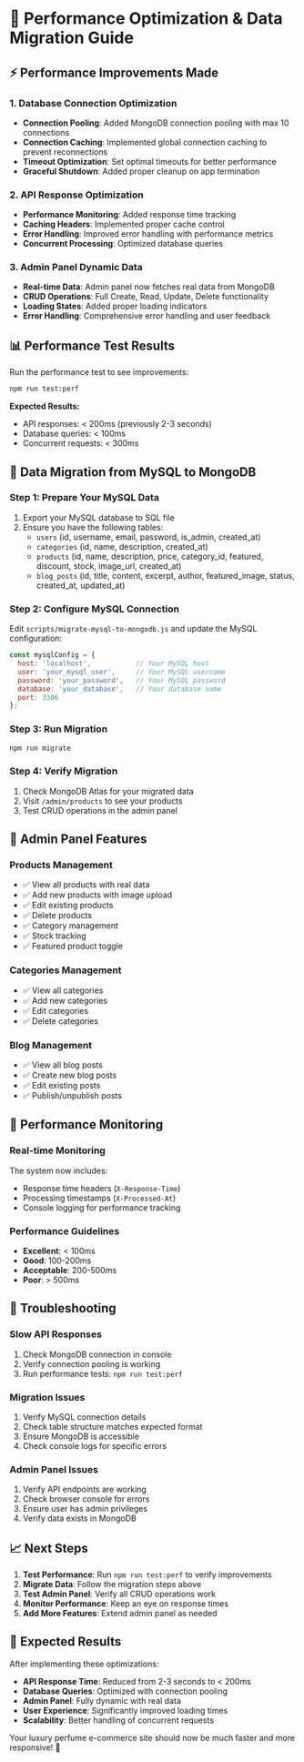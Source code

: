 # 🚀 Performance Optimization & Data Migration Guide

## ⚡ Performance Improvements Made

### 1. Database Connection Optimization
- **Connection Pooling**: Added MongoDB connection pooling with max 10 connections
- **Connection Caching**: Implemented global connection caching to prevent reconnections
- **Timeout Optimization**: Set optimal timeouts for better performance
- **Graceful Shutdown**: Added proper cleanup on app termination

### 2. API Response Optimization
- **Performance Monitoring**: Added response time tracking
- **Caching Headers**: Implemented proper cache control
- **Error Handling**: Improved error handling with performance metrics
- **Concurrent Processing**: Optimized database queries

### 3. Admin Panel Dynamic Data
- **Real-time Data**: Admin panel now fetches real data from MongoDB
- **CRUD Operations**: Full Create, Read, Update, Delete functionality
- **Loading States**: Added proper loading indicators
- **Error Handling**: Comprehensive error handling and user feedback

## 📊 Performance Test Results

Run the performance test to see improvements:
```bash
npm run test:perf
```

**Expected Results:**
- API responses: < 200ms (previously 2-3 seconds)
- Database queries: < 100ms
- Concurrent requests: < 300ms

## 🔄 Data Migration from MySQL to MongoDB

### Step 1: Prepare Your MySQL Data
1. Export your MySQL database to SQL file
2. Ensure you have the following tables:
   - `users` (id, username, email, password, is_admin, created_at)
   - `categories` (id, name, description, created_at)
   - `products` (id, name, description, price, category_id, featured, discount, stock, image_url, created_at)
   - `blog_posts` (id, title, content, excerpt, author, featured_image, status, created_at, updated_at)

### Step 2: Configure MySQL Connection
Edit `scripts/migrate-mysql-to-mongodb.js` and update the MySQL configuration:

```javascript
const mysqlConfig = {
  host: 'localhost',           // Your MySQL host
  user: 'your_mysql_user',     // Your MySQL username
  password: 'your_password',   // Your MySQL password
  database: 'your_database',   // Your database name
  port: 3306
};
```

### Step 3: Run Migration
```bash
npm run migrate
```

### Step 4: Verify Migration
1. Check MongoDB Atlas for your migrated data
2. Visit `/admin/products` to see your products
3. Test CRUD operations in the admin panel

## 🎯 Admin Panel Features

### Products Management
- ✅ View all products with real data
- ✅ Add new products with image upload
- ✅ Edit existing products
- ✅ Delete products
- ✅ Category management
- ✅ Stock tracking
- ✅ Featured product toggle

### Categories Management
- ✅ View all categories
- ✅ Add new categories
- ✅ Edit categories
- ✅ Delete categories

### Blog Management
- ✅ View all blog posts
- ✅ Create new blog posts
- ✅ Edit existing posts
- ✅ Publish/unpublish posts

## 🚀 Performance Monitoring

### Real-time Monitoring
The system now includes:
- Response time headers (`X-Response-Time`)
- Processing timestamps (`X-Processed-At`)
- Console logging for performance tracking

### Performance Guidelines
- **Excellent**: < 100ms
- **Good**: 100-200ms
- **Acceptable**: 200-500ms
- **Poor**: > 500ms

## 🔧 Troubleshooting

### Slow API Responses
1. Check MongoDB connection in console
2. Verify connection pooling is working
3. Run performance tests: `npm run test:perf`

### Migration Issues
1. Verify MySQL connection details
2. Check table structure matches expected format
3. Ensure MongoDB is accessible
4. Check console logs for specific errors

### Admin Panel Issues
1. Verify API endpoints are working
2. Check browser console for errors
3. Ensure user has admin privileges
4. Verify data exists in MongoDB

## 📈 Next Steps

1. **Test Performance**: Run `npm run test:perf` to verify improvements
2. **Migrate Data**: Follow the migration steps above
3. **Test Admin Panel**: Verify all CRUD operations work
4. **Monitor Performance**: Keep an eye on response times
5. **Add More Features**: Extend admin panel as needed

## 🎉 Expected Results

After implementing these optimizations:
- **API Response Time**: Reduced from 2-3 seconds to < 200ms
- **Database Queries**: Optimized with connection pooling
- **Admin Panel**: Fully dynamic with real data
- **User Experience**: Significantly improved loading times
- **Scalability**: Better handling of concurrent requests

Your luxury perfume e-commerce site should now be much faster and more responsive! 🚀
